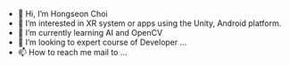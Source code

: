 - 👋 Hi, I’m Hongseon Choi
- 👀 I’m interested in XR system or apps using the Unity, Android platform.
- 🌱 I’m currently learning AI and OpenCV
- 💞️ I’m looking to expert course of Developer ...
- 📫 How to reach me mail to ...

<!---
Hongseonet/Hongseonet is a ✨ special ✨ repository because its `README.md` (this file) appears on your GitHub profile.
You can click the Preview link to take a look at your changes.
--->

